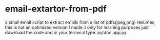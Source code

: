 # email-extartor-from-pdf
a small email script to extract emails from a list of pdfs(jpeg,png) resumes, this is not an optimized version I made it only for learning purposes
just download the code and in your terminal type: pyhton app.py
